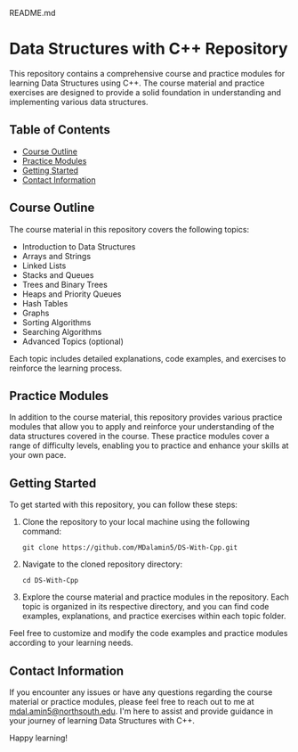 README.md

# Data Structures with C++ Repository

This repository contains a comprehensive course and practice modules for learning Data Structures using C++. The course material and practice exercises are designed to provide a solid foundation in understanding and implementing various data structures.

## Table of Contents
- [Course Outline](#course-outline)
- [Practice Modules](#practice-modules)
- [Getting Started](#getting-started)
- [Contact Information](#contact-information)

## Course Outline
The course material in this repository covers the following topics:
- Introduction to Data Structures
- Arrays and Strings
- Linked Lists
- Stacks and Queues
- Trees and Binary Trees
- Heaps and Priority Queues
- Hash Tables
- Graphs
- Sorting Algorithms
- Searching Algorithms
- Advanced Topics (optional)

Each topic includes detailed explanations, code examples, and exercises to reinforce the learning process.

## Practice Modules
In addition to the course material, this repository provides various practice modules that allow you to apply and reinforce your understanding of the data structures covered in the course. These practice modules cover a range of difficulty levels, enabling you to practice and enhance your skills at your own pace.

## Getting Started
To get started with this repository, you can follow these steps:
1. Clone the repository to your local machine using the following command:
   ```
   git clone https://github.com/MDalamin5/DS-With-Cpp.git
   ```
2. Navigate to the cloned repository directory:
   ```
   cd DS-With-Cpp
   ```
3. Explore the course material and practice modules in the repository. Each topic is organized in its respective directory, and you can find code examples, explanations, and practice exercises within each topic folder.

Feel free to customize and modify the code examples and practice modules according to your learning needs.

## Contact Information
If you encounter any issues or have any questions regarding the course material or practice modules, please feel free to reach out to me at mdal.amin5@northsouth.edu. I'm here to assist and provide guidance in your journey of learning Data Structures with C++.

Happy learning!

[//]: # (Add any other relevant information or badges related to the project)
